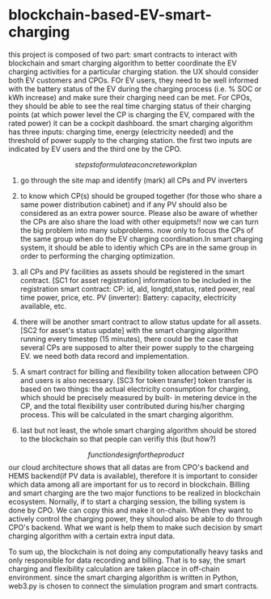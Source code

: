 # blockchain-based-EV-smart-charging
this project is composed of two part: smart contracts to interact with blockchain and smart charging algorithm to better coordinate the EV charging activities for a particular charging station.
the UX should consider both EV customers and CPOs. FOr EV users, they need to be well informed with the battery status of the EV during the charging process (i.e. % SOC or kWh increase) and make sure their charging need can be met. For CPOs, they should be able to see the real time charging status of their charging points (at which power level the CP is charging the EV, compared with the rated power) it can be a cockpit dashboard.
the smart charging algorithm has three inputs: charging time, energy (electricity needed) and the threshold of power supply to the charging station. the first two inputs are indicated by EV users and the third one by the CPO. 


$$steps to formulate a concrete work plan$$
1. go through the site map and identify (mark) all CPs and PV inverters
2. to know which CP(s) should be grouped together (for those who share a same power distribution cabinet) and if any PV should also be        considered as an extra power source. Please also be aware of whether the CPs are also share the load with other equipmets!! 
   now we can turn the big problem into many subproblems. now only to focus the CPs of the same group when do the EV charging                coordination.In smart charging system, it should be able to identiy which CPs are in the same group in order to performing the charging    optimization.
3. all CPs and PV facilities as assets should be registered in the smart contract. [SC1 for asset registration] 
   information to be included in the registration smart contract:
   CP: id, ald, longtd,status, rated power, real time power, price, etc.
   PV (inverter):
   Battery: capacity, electricity available, etc.
4. there will be another smart contract to allow status update for all assets. [SC2 for asset's status update]
   with the smart charging algorithm running every timestep (15 minutes), there could be the case that several CPs are supposed to alter    their power supply to the chargeing EV. we need both data record and implementation.
5. A smart contract for billing and flexibility token allocation between CPO and users is also necessary. [SC3 for token transfer]
   token transfer is based on two things: the actual electricity consumption for charging, which should be precisely measured by built-    in metering device in the CP, and the total flexibility user contributed during his/her charging process. This will be calculated in    the smart charging algorithm.
  
6. last but not least, the whole smart charging algorithm should be stored to the blockchain so that people can verifiy this (but how?)

 
$$function design for the product$$
our cloud architecture shows that all datas are from CPO's backend and HEMS backend(if PV data is available), therefore it is important to consider which data among all are important for us to record in blockchain. Billing and smart charging are the two major functions to be realized in blockchain ecosystem. Nornally, if to start a charging session, the billing system is done by CPO. We can copy this and make it on-chain. When they want to actively control the charging power, they shoulod also be able to do through CPO's backend. What we want is help them to make such decision by smart charging algorithm with a certain extra input data. 

To sum up, the blockchain is not doing any computationally heavy tasks and only responsible for data recording and billing. That is to say, the smart charging and flexibility calculation are taken placce in off-chain environment. since the smart charging algorithm is written in Python, web3.py is chosen to connect the simulation program and smart contracts.
